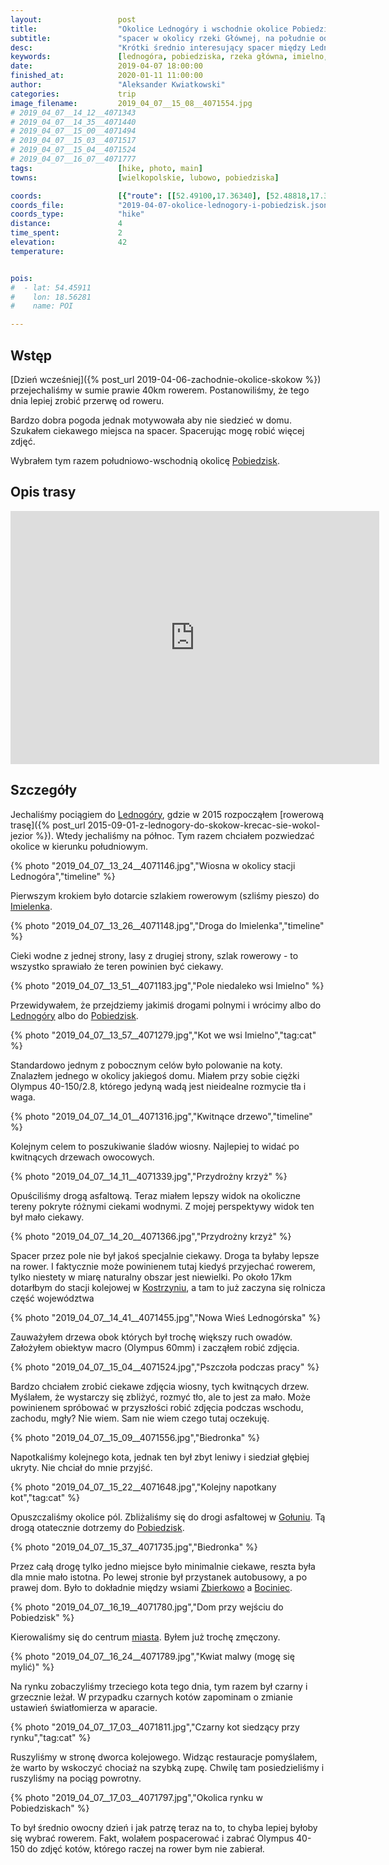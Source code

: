 ```yaml
---
layout:                 post
title:                  "Okolice Lednogóry i wschodnie okolice Pobiedzisk"
subtitle:               "spacer w okolicy rzeki Głównej, na południe od linii kolejowej"
desc:                   "Krótki średnio interesujący spacer między Lednogórą a Pobiedziskami. Dowiedziałem się z niego, że do zdjęć wiosny bym musiał podejść trochę inaczej. Jeszcze nie wiem jak."
keywords:               [lednogóra, pobiedziska, rzeka główna, imielno, gołuń, polska wieś]
date:                   2019-04-07 18:00:00
finished_at:            2020-01-11 11:00:00
author:                 "Aleksander Kwiatkowski"
categories:             trip
image_filename:         2019_04_07__15_08__4071554.jpg
# 2019_04_07__14_12__4071343
# 2019_04_07__14_35__4071440
# 2019_04_07__15_00__4071494
# 2019_04_07__15_03__4071517
# 2019_04_07__15_04__4071524
# 2019_04_07__16_07__4071777
tags:                   [hike, photo, main]
towns:                  [wielkopolskie, lubowo, pobiedziska]

coords:                 [{"route": [[52.49100,17.36340], [52.48818,17.37662], [52.47767,17.36134], [52.46988,17.33713], [52.46240,17.33593], [52.47600,17.29465], [52.47992,17.27980]], "type": "hike"}]
coords_file:            "2019-04-07-okolice-lednogory-i-pobiedzisk.json"
coords_type:            "hike"
distance:               4
time_spent:             2
elevation:              42
temperature:            


pois:
#  - lat: 54.45911
#    lon: 18.56281
#    name: POI

---
```


[wiki-pobiedziska]: https://pl.wikipedia.org/wiki/Pobiedziska
[wiki-lednogora]: https://pl.wikipedia.org/wiki/Lednog%C3%B3ra
[wiki-imielenko]: https://pl.wikipedia.org/wiki/Imielenko
[wiki-lednogora]: https://pl.wikipedia.org/wiki/Lednog%C3%B3ra
[wiki-golun]: https://pl.wikipedia.org/wiki/Go%C5%82u%C5%84_(wojew%C3%B3dztwo_wielkopolskie)
[wiki-zbierkowo]: https://pl.wikipedia.org/wiki/Zbierkowo
[wiki-bociniec]: https://pl.wikipedia.org/wiki/Bociniec
[wiki-kostrzyn]: https://pl.wikipedia.org/wiki/Kostrzyn

## Wstęp

[Dzień wcześniej]({% post_url 2019-04-06-zachodnie-okolice-skokow %})
przejechaliśmy w sumie prawie 40km rowerem. Postanowiliśmy, że tego dnia
lepiej zrobić przerwę od roweru.

Bardzo dobra pogoda jednak motywowała aby nie siedzieć w domu. Szukałem
ciekawego miejsca na spacer. Spacerując mogę robić więcej zdjęć.

Wybrałem tym razem południowo-wschodnią okolicę [Pobiedzisk][wiki-pobiedziska].

## Opis trasy

<iframe height='405' width='590' frameborder='0' allowtransparency='true' scrolling='no' src='https://www.strava.com/activities/2273033006/embed/91739dd31165bbf721ad1c3848da08807e0f4638'></iframe>

## Szczegóły

Jechaliśmy pociągiem do [Lednogóry][wiki-lednogora], gdzie
w 2015 rozpocząłem
[rowerową trasę]({% post_url 2015-09-01-z-lednogory-do-skokow-krecac-sie-wokol-jezior %}).
Wtedy jechaliśmy na północ. Tym razem chciałem pozwiedzać okolice
w kierunku południowym.

{% photo "2019_04_07__13_24__4071146.jpg","Wiosna w okolicy stacji Lednogóra","timeline" %}

Pierwszym krokiem było dotarcie szlakiem rowerowym (szliśmy pieszo) do
[Imielenka][wiki-imielenko].

{% photo "2019_04_07__13_26__4071148.jpg","Droga do Imielenka","timeline" %}

Cieki wodne z jednej strony, lasy z drugiej strony, szlak rowerowy - to wszystko
sprawiało że teren powinien być ciekawy.

{% photo "2019_04_07__13_51__4071183.jpg","Pole niedaleko wsi Imielno" %}

Przewidywałem, że przejdziemy jakimiś drogami polnymi i wrócimy albo do
[Lednogóry][wiki-lednogora] albo do [Pobiedzisk][wiki-pobiedziska].

{% photo "2019_04_07__13_57__4071279.jpg","Kot we wsi Imielno","tag:cat" %}

Standardowo jednym z pobocznym celów było polowanie na koty. Znalazłem jednego
w okolicy jakiegoś domu.
Miałem przy sobie ciężki Olympus 40-150/2.8, którego jedyną wadą jest nieidealne
rozmycie tła i waga.

{% photo "2019_04_07__14_01__4071316.jpg","Kwitnące drzewo","timeline" %}

Kolejnym celem to poszukiwanie śladów wiosny. Najlepiej to widać po kwitnących
drzewach owocowych.

{% photo "2019_04_07__14_11__4071339.jpg","Przydrożny krzyż" %}

Opuściliśmy drogą asfaltową. Teraz miałem lepszy widok na okoliczne tereny
pokryte różnymi ciekami wodnymi. Z mojej perspektywy widok ten był
mało ciekawy.

{% photo "2019_04_07__14_20__4071366.jpg","Przydrożny krzyż" %}

Spacer przez pole nie był jakoś specjalnie ciekawy. Droga ta byłaby lepsze na rower.
I faktycznie może powinienem tutaj kiedyś przyjechać rowerem, tylko niestety
w miarę naturalny obszar jest niewielki. Po około 17km dotarłbym do
stacji kolejowej w [Kostrzyniu][wiki-kostrzyn], a tam to już zaczyna się rolnicza
część województwa

{% photo "2019_04_07__14_41__4071455.jpg","Nowa Wieś Lednogórska" %}

Zauważyłem drzewa obok których był trochę większy ruch owadów. Założyłem obiektyw
macro (Olympus 60mm) i zacząłem robić zdjęcia.

{% photo "2019_04_07__15_04__4071524.jpg","Pszczoła podczas pracy" %}

Bardzo chciałem zrobić ciekawe zdjęcia wiosny, tych kwitnących drzew.
Myślałem, że wystarczy się zbliżyć, rozmyć tło, ale to jest za mało.
Może powinienem spróbować w przyszłości robić zdjęcia
podczas wschodu, zachodu, mgły? Nie wiem. Sam nie wiem czego tutaj oczekuję.

{% photo "2019_04_07__15_09__4071556.jpg","Biedronka" %}

Napotkaliśmy kolejnego kota, jednak ten był zbyt leniwy i siedział głębiej
ukryty. Nie chciał do mnie przyjść.

{% photo "2019_04_07__15_22__4071648.jpg","Kolejny napotkany kot","tag:cat" %}

Opuszczaliśmy okolice pól. Zbliżaliśmy się do drogi asfaltowej
w [Gołuniu][wiki-golun]. Tą drogą otatecznie dotrzemy do [Pobiedzisk][wiki-pobiedziska].

{% photo "2019_04_07__15_37__4071735.jpg","Biedronka" %}

Przez całą drogę tylko jedno miejsce było minimalnie ciekawe, reszta była
dla mnie mało istotna. Po lewej stronie był przystanek autobusowy, a po prawej
dom. Było to dokładnie między wsiami [Zbierkowo][wiki-zbierkowo]
a [Bociniec][wiki-bociniec].

{% photo "2019_04_07__16_19__4071780.jpg","Dom przy wejściu do Pobiedzisk" %}

Kierowaliśmy się do centrum [miasta][wiki-pobiedziska]. Byłem już
trochę zmęczony.

{% photo "2019_04_07__16_24__4071789.jpg","Kwiat malwy (mogę się mylić)" %}

Na rynku zobaczyliśmy trzeciego kota tego dnia, tym razem był czarny i grzecznie
leżał. W przypadku czarnych kotów zapominam o zmianie ustawień światłomierza
w aparacie.

{% photo "2019_04_07__17_03__4071811.jpg","Czarny kot siedzący przy rynku","tag:cat" %}

Ruszyliśmy w stronę dworca kolejowego. Widząc restauracje pomyślałem, że
warto by wskoczyć chociaż na szybką zupę. Chwilę tam posiedzieliśmy i ruszyliśmy
na pociąg powrotny.

{% photo "2019_04_07__17_03__4071797.jpg","Okolica rynku w Pobiedziskach" %}

To był średnio owocny dzień i jak patrzę teraz na to, to chyba lepiej byłoby
się wybrać rowerem. Fakt, wolałem pospacerować i zabrać Olympus 40-150 do
zdjęć kotów, którego raczej na rower bym nie zabierał.
